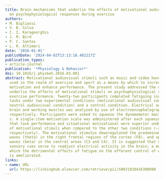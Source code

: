 ```yaml
---
title: Brain mechanisms that underlie the effects of motivational audiovisual stimuli
  on psychophysiological responses during exercise
authors:
- M. Bigliassi
- V. B. Silva
- C. I. Karageorghis
- J. M. Bird
- P. C. Santos
- L. R. Altimari
date: '2016-01-01'
publishDate: '2024-04-02T13:13:18.482217Z'
publication_types:
- article-journal
publication: '*Physiology & Behavior*'
doi: 10.1016/j.physbeh.2016.03.001
abstract: Motivational audiovisual stimuli such as music and video have been widely
  used in the realm of exercise and sport as a means by which to increase situational
  motivation and enhance performance. The present study addressed the mechanisms that
  underlie the effects of motivational stimuli on psychophysiological responses and
  exercise performance. Twenty-two participants completed fatiguing isometric handgrip-squeezing
  tasks under two experimental conditions (motivational audiovisual condition and
  neutral audiovisual condition) and a control condition. Electrical activity in the
  brain and working muscles was analyzed by use of electroencephalography and electromyography,
  respectively. Participants were asked to squeeze the dynamometer maximally for 30
  s. A single-item motivation scale was administered after each squeeze. Results indicated
  that task performance and situational motivational were superior under the inﬂuence
  of motivational stimuli when compared to the other two conditions (~20% and ~25%,
  respectively). The motivational stimulus downregulated the predominance of low-frequency
  waves (theta) in the right frontal regions of the cortex (F8), and upregulated high-frequency
  waves (beta) in the central areas (C3 and C4). It is suggested that motivational
  sensory cues serve to readjust electrical activity in the brain; a mechanism by
  which the detrimental effects of fatigue on the efferent control of working muscles
  is ameliorated.
links:
- name: URL
  url: https://linkinghub.elsevier.com/retrieve/pii/S0031938416300890
---
```

